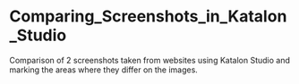 # Comparing_Screenshots_in_Katalon_Studio
Comparison of 2 screenshots taken from websites using Katalon Studio and marking the areas where they differ on the images.
